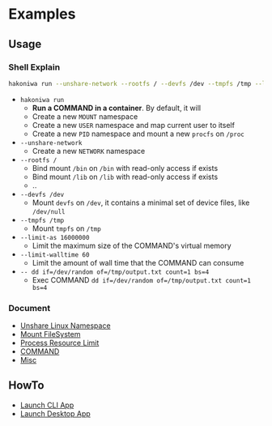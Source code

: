 # Examples

## Usage

### Shell Explain

```sh
hakoniwa run --unshare-network --rootfs / --devfs /dev --tmpfs /tmp --limit-walltime 60 -- dd if=/dev/random of=/tmp/output.txt count=1 bs=4
```

- `hakoniwa run`
  - **Run a COMMAND in a container**. By default, it will
  - Create a new `MOUNT` namespace
  - Create a new `USER` namespace and map current user to itself
  - Create a new `PID` namespace and mount a new `procfs` on `/proc`
- `--unshare-network`
  - Create a new `NETWORK` namespace
- `--rootfs /`
  - Bind mount `/bin` on `/bin` with read-only access if exists
  - Bind mount `/lib` on `/lib` with read-only access if exists
  - ..
- `--devfs /dev`
  - Mount `devfs` on `/dev`, it contains a minimal set of device files, like `/dev/null`
- `--tmpfs /tmp`
  - Mount `tmpfs` on `/tmp`
- `--limit-as 16000000`
  - Limit the maximum size of the COMMAND's virtual memory
- `--limit-walltime 60`
  - Limit the amount of wall time that the COMMAND can consume
- `-- dd if=/dev/random of=/tmp/output.txt count=1 bs=4`
  - Exec COMMAND `dd if=/dev/random of=/tmp/output.txt count=1 bs=4`

### Document

- [Unshare Linux Namespace](./usage-unshare.md)
- [Mount FileSystem](./usage-mount.md)
- [Process Resource Limit](./usage-limit.md)
- [COMMAND](./usage-command.md)
- [Misc](./usage-misc.md)

## HowTo

- [Launch CLI App](./howto-launch-cli-app.md)
- [Launch Desktop App](./howto-launch-desktop-app.md)
